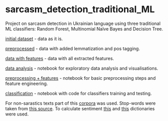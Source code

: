 # sarcasm_detection_traditional_ML
Project on sarcasm detection in Ukrainian language using three traditional ML classifiers: Random Forest, Multinomial Naїve Bayes and Decision Tree.

[initial dataset](https://github.com/botvyns/sarcasm_detection_traditional_ML/blob/main/3795text_original_tag_cleaned.csv) - data as it is.

[preprocessed](https://github.com/botvyns/sarcasm_detection_traditional_ML/blob/main/data_lemmatized_tagged.csv) - data with added lemmatization and pos tagging.

[data with features](https://github.com/botvyns/sarcasm_detection_traditional_ML/blob/main/sent_contra_added.csv) - data with all extracted features.

[data analysis](https://github.com/botvyns/sarcasm_detection_traditional_ML/blob/main/exploratory_data_analysis.ipynb) - notebook for exploratory data analysis and visualisations.

[preprocessing + features](https://github.com/botvyns/sarcasm_detection_traditional_ML/blob/main/data_preprocessing_and_feature_engineering.ipynb) - notebook for basic preprocessing steps and feature engineering.

[classification](https://github.com/botvyns/sarcasm_detection_traditional_ML/blob/main/classification.ipynb) - notebook with code for classifiers training and testing.

For non-sarastics texts part of this [corpora](https://github.com/saganoren/ukr-twi-corpus) was used. Stop-words were taken from [this source](https://github.com/skupriienko/Ukrainian-Stopwords).
To calculate sentiment [this](https://github.com/skupriienko/Ukrainian-Sentiment-Analysis) and [this](https://github.com/lang-uk/tone-dict-uk) dictionaries were used.
